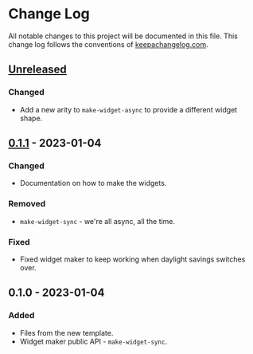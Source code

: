 # Change Log
All notable changes to this project will be documented in this file. This change log follows the conventions of [keepachangelog.com](http://keepachangelog.com/).

## [Unreleased]
### Changed
- Add a new arity to `make-widget-async` to provide a different widget shape.

## [0.1.1] - 2023-01-04
### Changed
- Documentation on how to make the widgets.

### Removed
- `make-widget-sync` - we're all async, all the time.

### Fixed
- Fixed widget maker to keep working when daylight savings switches over.

## 0.1.0 - 2023-01-04
### Added
- Files from the new template.
- Widget maker public API - `make-widget-sync`.

[Unreleased]: https://sourcehost.site/your-name/clustering-proj/compare/0.1.1...HEAD
[0.1.1]: https://sourcehost.site/your-name/clustering-proj/compare/0.1.0...0.1.1
